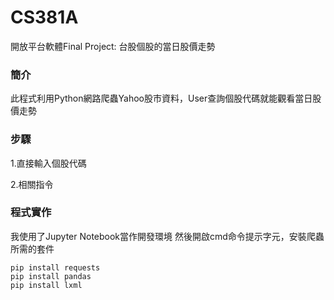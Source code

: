 # CS381A

開放平台軟體Final Project: 台股個股的當日股價走勢

### 簡介
此程式利用Python網路爬蟲Yahoo股市資料，User查詢個股代碼就能觀看當日股價走勢

### 步驟
1.直接輸入個股代碼

2.相關指令

### 程式實作
我使用了Jupyter Notebook當作開發環境
然後開啟cmd命令提示字元，安裝爬蟲所需的套件

```
pip install requests
pip install pandas
pip install lxml
```
